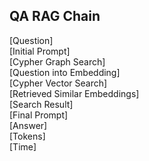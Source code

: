 ## QA RAG Chain

[Question]  
[Initial Prompt]  
[Cypher Graph Search]  
[Question into Embedding]  
[Cypher Vector Search]  
[Retrieved Similar Embeddings]  
[Search Result]  
[Final Prompt]  
[Answer]  
[Tokens]  
[Time]  